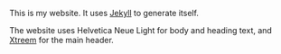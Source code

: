 This is my website. It uses [Jekyll](jekyllrb.com) to generate itself.

The website uses Helvetica Neue Light for body and heading text, and [Xtreem](http://www.myfonts.com/fonts/mawns/xtreem/) for the main header.
